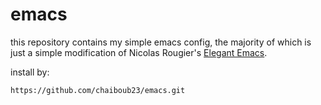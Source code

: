 # emacs

this repository contains my simple emacs config, the majority of which is just a simple modification of Nicolas Rougier's [Elegant Emacs](https://github.com/rougier/elegant-emacs).

install by:

```
https://github.com/chaiboub23/emacs.git
```